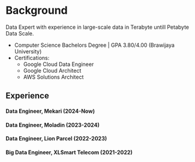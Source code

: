 # Background
Data Expert with experience in large-scale data in Terabyte untill Petabyte Data Scale.
- Computer Science Bachelors Degree | GPA 3.80/4.00 (Brawijaya University)
- Certifications:
  - Google Cloud Data Engineer
  - Google Cloud Architect
  - AWS Solutions Architect

## Experience
#### Data Engineer, Mekari (2024-Now)
#### Data Engineer, Moladin (2023-2024)
#### Data Engineer, Lion Parcel (2022-2023)
#### Big Data Engineer, XLSmart Telecom (2021-2022)
